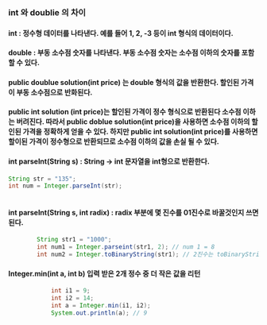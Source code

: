 ### int 와 doublie 의 차이

#### int : 정수형 데이터를 나타낸다. 예를 들어 1, 2, -3 등이 int 형식의 데이터이다.
#### double : 부동 소수점 숫자를 나타낸다. 부동 소수점 숫자는 소수점 이하의 숫자를 포함할 수 있다. 
#### public doublue solution(int price) 는 double 형식의 값을 반환한다. 할인된 가격이 부동 소수점으로 반화된다.
#### public int solution (int price)는 할인된 가격이 정수 형식으로 반환된다 소수점 이하는 버려진다. 따라서 public doblue solution(int price)을 사용하면 소수점 이하의 할인된 가격을 정확하게 얻을 수 있다. 하지만 public int solution(int price)를 사용하면 할이된 가격이 정수형으로 반환되므로 소수점 이하의 값을 손실 될 수 있다. 

#### int parseInt(String s) : String -> int 문자열을 int형으로 반환한다.

```java 
String str = "135";
int num = Integer.parseInt(str);
			
```
#### int parseInt(String s, int radix) : radix 부분에 몇 진수를 01진수로 바꿀것인지 쓰면 된다. 
```java 
		String str1 = "1000";
        int num1 = Integer.parseint(str1, 2); // num 1 = 8
        int num2 = Integer.toBinaryString(str1); // 2진수는 toBinaryString 사용해도 된다.
```
#### Integer.min(int a, int b) 입력 받은 2개 정수 중 더 작은 값을 리턴

```java 
			int i1 = 9;
            int i2 = 14;
            int a = Integer.min(i1, i2);
            System.out.println(a); // 9
```
####

```java 
			
```
####

```java 
			
```
####

```java 
			
```
####

```java 
			
```

 